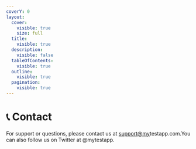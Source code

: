 ```yaml
---
coverY: 0
layout:
  cover:
    visible: true
    size: full
  title:
    visible: true
  description:
    visible: false
  tableOfContents:
    visible: true
  outline:
    visible: true
  pagination:
    visible: true
---
```


# 📞 Contact

For support or questions, please contact us at [support@my](mailto:support@myawesomeapp.com)testapp.com.You can also follow us on Twitter at @mytestapp.
